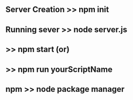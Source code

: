 ## Server Creation >> npm init

## Running sever >> node server.js

## >> npm start (or)

## >> npm run yourScriptName

## npm >> node package manager
